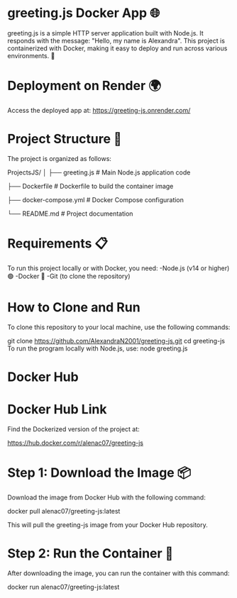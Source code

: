 # greeting.js Docker App 🌐
greeting.js is a simple HTTP server application built with Node.js. It responds with the message: "Hello, my name is Alexandra". This project is containerized with Docker, making it easy to deploy and run across various environments. 🚀
# Deployment on Render 🌍
Access the deployed app at: https://greeting-js.onrender.com/ 
# Project Structure 📁
The project is organized as follows:

ProjectsJS/
│
├── greeting.js       # Main Node.js application code

├── Dockerfile        # Dockerfile to build the container image

├── docker-compose.yml # Docker Compose configuration

└── README.md         # Project documentation
# Requirements 📋
To run this project locally or with Docker, you need:
-Node.js (v14 or higher) 🟢
-Docker 🐳
-Git (to clone the repository)
# How to Clone and Run
To clone this repository to your local machine, use the following commands:

git clone https://github.com/AlexandraN2001/greeting-js.git
cd greeting-js
To run the program locally with Node.js, use:
node greeting.js

# Docker Hub
# Docker Hub Link
Find the Dockerized version of the project at:

https://hub.docker.com/r/alenac07/greeting-js 

# Step 1: Download the Image 📦
Download the image from Docker Hub with the following command:

docker pull alenac07/greeting-js:latest

This will pull the greeting-js image from your Docker Hub repository.
# Step 2: Run the Container 🚀
After downloading the image, you can run the container with this command:

docker run alenac07/greeting-js:latest

